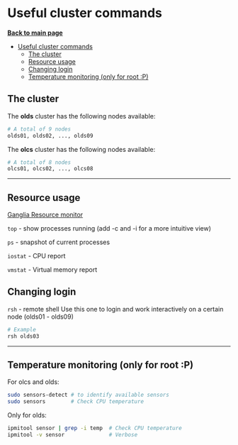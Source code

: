 # Useful cluster commands

**[Back to main page](https://github.com/ObaraOrg/obara_lab)**

<!-- TOC -->

- [Useful cluster commands](#useful-cluster-commands)
  - [The cluster](#the-cluster)
  - [Resource usage](#resource-usage)
  - [Changing login](#changing-login)
  - [Temperature monitoring (only for root :P)](#temperature-monitoring-only-for-root-p)

<!-- /TOC -->


## The cluster

The **olds** cluster has the following nodes available:

```sh
# A total of 9 nodes
olds01, olds02, ..., olds09
```

The **olcs** cluster has the following nodes available:

```sh
# A total of 8 nodes
olcs01, olcs02, ..., olcs08
```

---

## Resource usage

[Ganglia Resource monitor](http://192.168.11.206/ganglia/?c=olds)

`top` - show processes running (add -c and -i for a more intuitive view)

`ps` - snapshot of current processes

`iostat` - CPU report

`vmstat` - Virtual memory report

## Changing login

`rsh` - remote shell
Use this one to login and work interactively on a certain node (olds01 - olds09)
```sh
# Example
rsh olds03
```
 
---

## Temperature monitoring (only for root :P)

For olcs and olds:

```sh
sudo sensors-detect # to identify available sensors
sudo sensors        # Check CPU temperature
```

Only for olds:

```sh
ipmitool sensor | grep -i temp  # Check CPU temperature
ipmitool -v sensor              # Verbose
```